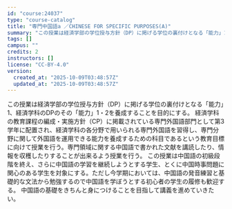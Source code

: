 ```yaml
---
id: "course:24037"
type: "course-catalog"
title: "専門中国語a ／CHINESE FOR SPECIFIC PURPOSES(A)"
summary: "この授業は経済学部の学位授与方針（DP）に掲げる学位の裏付けとなる「能力」1、経済学科のDPのその「能力」1・2を養成することを目的にする。 経済学科の教育課程の編成・実施方針（CP）に掲載されている専門外国語部門として第3学年に配置され、…"
tags: []
campus: ""
credits: 2
instructors: []
license: "CC-BY-4.0"
version:
  created_at: "2025-10-09T03:48:57Z"
  updated_at: "2025-10-09T03:48:57Z"
---
```

この授業は経済学部の学位授与方針（DP）に掲げる学位の裏付けとなる「能力」1、経済学科のDPのその「能力」1・2を養成することを目的にする。 経済学科の教育課程の編成・実施方針（CP）に掲載されている専門外国語部門として第3学年に配置され、経済学科の各分野で用いられる専門外国語を習得し、専門分野に関して外国語を運用できる能力を養成するための科目であるという教育目標に向けて授業を行う。専門領域に関する中国語で書かれた文献を講読したり、情報を収穫したりすることが出来るよう授業を行う。 この授業は中国語の初級段階を終え、さらに中国語の学習を継続しようとする学生、とくに中国時事問題に関心のある学生を対象にする。ただし今学期においては、中国語の発音練習と基礎的な文法から勉強するので中国語を学ぼうとする初心者の学生の履修も歓迎する。 中国語の基礎をきちんと身につけることを目指して講義を進めていきたい。
